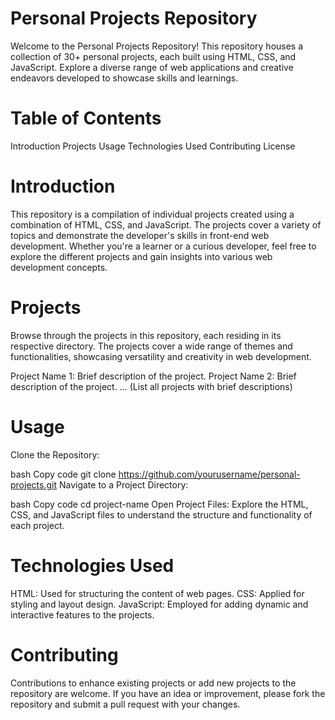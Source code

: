 
# Personal Projects Repository
Welcome to the Personal Projects Repository! This repository houses a collection of 30+ personal projects, each built using HTML, CSS, and JavaScript. Explore a diverse range of web applications and creative endeavors developed to showcase skills and learnings.


# Table of Contents
Introduction
Projects
Usage
Technologies Used
Contributing
License

# Introduction
This repository is a compilation of individual projects created using a combination of HTML, CSS, and JavaScript. The projects cover a variety of topics and demonstrate the developer's skills in front-end web development. Whether you're a learner or a curious developer, feel free to explore the different projects and gain insights into various web development concepts.


# Projects
Browse through the projects in this repository, each residing in its respective directory. The projects cover a wide range of themes and functionalities, showcasing versatility and creativity in web development.

Project Name 1: Brief description of the project.
Project Name 2: Brief description of the project.
...
(List all projects with brief descriptions)

# Usage
Clone the Repository:

bash
Copy code
git clone https://github.com/yourusername/personal-projects.git
Navigate to a Project Directory:

bash
Copy code
cd project-name
Open Project Files:
Explore the HTML, CSS, and JavaScript files to understand the structure and functionality of each project.


# Technologies Used
HTML: Used for structuring the content of web pages.
CSS: Applied for styling and layout design.
JavaScript: Employed for adding dynamic and interactive features to the projects.

# Contributing
Contributions to enhance existing projects or add new projects to the repository are welcome. If you have an idea or improvement, please fork the repository and submit a pull request with your changes.